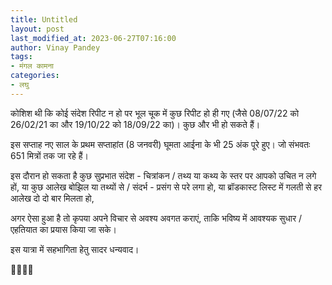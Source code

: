 ```yaml
---
title: Untitled
layout: post
last_modified_at: 2023-06-27T07:16:00
author: Vinay Pandey
tags:
- मंगल कामना
categories:
- लघु
---
```

कोशिश थी कि कोई संदेश रिपीट न हो पर भूल चूक में कुछ रिपीट हो ही गए (जैसे 08/07/22 को 26/02/21 का और 19/10/22 को 18/09/22 का)। कुछ और भी हो सकते हैं। 

इस सप्ताह नए साल के प्रथम सप्ताहांत (8 जनवरी) घूमता आईना के भी 25 अंक पूरे हुए। जो संभवतः 651 मित्रों तक जा रहे हैं। 

इस दौरान हो सकता है कुछ सुप्रभात संदेश  -  चित्रांकन / तथ्य या कथ्य के स्तर पर आपको उचित न लगे हों, 
या 
कुछ आलेख बोझिल या तथ्यों से / संदर्भ - प्रसंग से परे लगा हो, या ब्रॉडकास्ट लिस्ट में गलती से हर आलेख दो दो बार मिलता हो,
 
अगर ऐसा हुआ है तो कृपया अपने विचार से अवश्य अवगत कराएं, ताकि भविष्य में आवश्यक सुधार / एहतियात का प्रयास किया जा सके।

इस यात्रा में सहभागिता हेतु सादर धन्यवाद।

🙏🌷🌷🙏


